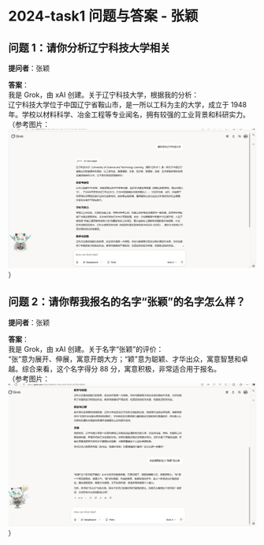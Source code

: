 # 2024-task1 问题与答案 - 张颖

## 问题 1：请你分析辽宁科技大学相关
**提问者**：张颖

**答案**：  
我是 Grok，由 xAI 创建。关于辽宁科技大学，根据我的分析：  
辽宁科技大学位于中国辽宁省鞍山市，是一所以工科为主的大学，成立于 1948 年。学校以材料科学、冶金工程等专业闻名，拥有较强的工业背景和科研实力。  
（参考图片：![辽宁科技大学](images/liaoning-university.png)）

## 问题 2：请你帮我报名的名字“张颖”的名字怎么样？
**提问者**：张颖

**答案**：  
我是 Grok，由 xAI 创建。关于名字“张颖”的评价：  
“张”意为展开、伸展，寓意开朗大方；“颖”意为聪颖、才华出众，寓意智慧和卓越。综合来看，这个名字得分 88 分，寓意积极，非常适合用于报名。  
（参考图片：![名字评价](images/name-evaluation.png)）